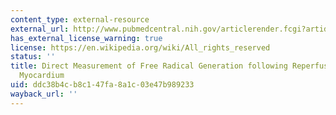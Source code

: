 ```yaml
---
content_type: external-resource
external_url: http://www.pubmedcentral.nih.gov/articlerender.fcgi?artid=304438
has_external_license_warning: true
license: https://en.wikipedia.org/wiki/All_rights_reserved
status: ''
title: Direct Measurement of Free Radical Generation following Reperfusion of Ischemic
  Myocardium
uid: ddc38b4c-b8c1-47fa-8a1c-03e47b989233
wayback_url: ''
---
```


